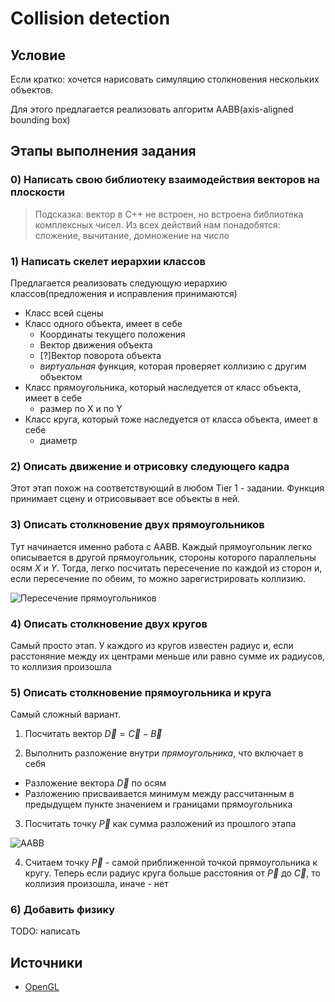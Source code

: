 # Collision detection

## Условие

Если кратко: хочется нарисовать симуляцию столкновения нескольких объектов.

Для этого предлагается реализовать алгоритм AABB(axis-aligned bounding box)

## Этапы выполнения задания

### 0) Написать свою библиотеку взаимодействия векторов на плоскости

> Подсказка: вектор в С++ не встроен, но встроена библиотека комплексных чисел. Из всех действий нам понадобятся: сложение, вычитание, домножение на число

### 1) Написать скелет иерархии классов

Предлагается реализовать следующую иерархию классов(предложения и исправления принимаются)

- Класс всей сцены
- Класс одного объекта, имеет в себе
  - Координаты текущего положения
  - Вектор движения объекта
  - [?]Вектор поворота объекта
  - *виртуальная* функция, которая проверяет коллизию с другим объектом
- Класс прямоугольника, который наследуется от класс объекта, имеет в себе
  - размер по X и по Y
- Класс круга, который тоже наследуется от класса объекта, имеет в себе
  - диаметр

### 2) Описать движение и отрисовку следующего кадра

Этот этап похож на соответствующий в любом Tier 1 - задании. Функция принимает сцену и отрисовывает все объекты в ней.

### 3) Описать столкновение двух прямоугольников

Тут начинается именно работа с AABB. Каждый прямоугольник легко описывается в другой прямоугольник, стороны которого параллельны осям $X$ и $Y$. Тогда, легко посчитать пересечение по каждой из сторон и, если пересечение по обеим, то можно зарегистрировать коллизию.

![Пересечение прямоугольников](https://learnopengl.com/img/in-practice/breakout/collisions_overlap.png)

### 4) Описать столкновение двух кругов

Самый просто этап. У каждого из кругов известен радиус и, если расстоняние между их центрами меньше или равно сумме их радиусов, то коллизия произошла

### 5) Описать столкновение прямоугольника и круга

Самый сложный вариант.

1) Посчитать вектор $\vec{D} = \vec{C} - \vec{B}$

2) Выполнить разложение внутри *прямоугольника*, что включает в себя

- Разложение вектора $\vec{D}$ по осям
- Разложению присваивается минимум между рассчитанным в предыдущем пункте значением и границами прямоугольника

3) Посчитать точку $\vec{P}$ как сумма разложений из прошлого этапа

![AABB](https://learnopengl.com/img/in-practice/breakout/collisions_aabb_circle.png)

4) Считаем точку $\vec{P}$ - самой приближенной точкой прямоугольника к кругу. Теперь если радиус круга больше расстояния от $\vec{P}$ до $\vec{C}$, то коллизия произошла, иначе - нет

### 6) Добавить физику

TODO: написать

## Источники

- [OpenGL](https://learnopengl.com/In-Practice/2D-Game/Collisions/Collision-detection)

